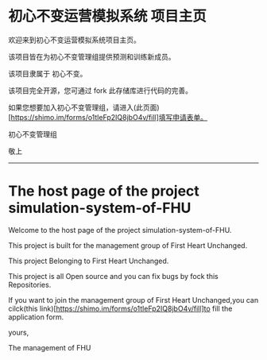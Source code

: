 # 初心不变运营模拟系统 项目主页
欢迎来到初心不变运营模拟系统项目主页。

该项目皆在为初心不变管理组提供预测和训练新成员。

该项目隶属于 初心不变。

该项目完全开源，您可通过 fork 此存储库进行代码的完善。

如果您想要加入初心不变管理组，请进入(此页面)[https://shimo.im/forms/o1tleFp2IQ8jbO4v/fill]填写申请表单。

初心不变管理组

敬上

---

# The host page of the project simulation-system-of-FHU

Welcome to the host page of the project simulation-system-of-FHU.

This project is built for the management group of First Heart Unchanged.

This project Belonging to First Heart Unchanged.

This project is all Open source and you can fix bugs by fock this Repositories.

If you want to join the management group of First Heart Unchanged,you can cilck(this link)[https://shimo.im/forms/o1tleFp2IQ8jbO4v/fill]to fill the application form.

yours,

The management of FHU

